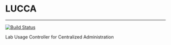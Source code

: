 # LUCCA
----------
[![Build Status](https://travis-ci.org/LUCCA-Capstone/LUCCA.svg?branch=master)](https://travis-ci.org/LUCCA-Capstone/LUCCA)

Lab Usage Controller for Centralized Administration
